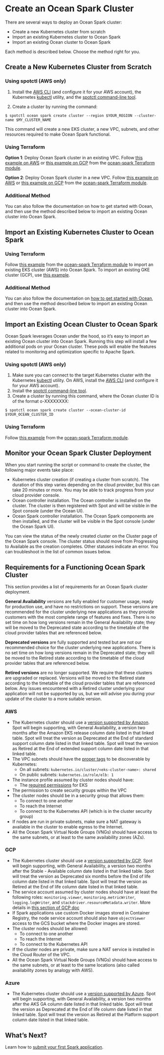 # Create an Ocean Spark Cluster

There are several ways to deploy an Ocean Spark cluster:

- Create a new Kubernetes cluster from scratch
- Import an existing Kubernetes cluster to Ocean Spark
- Import an existing Ocean cluster to Ocean Spark

Each method is described below. Choose the method right for you.

## Create a New Kubernetes Cluster from Scratch

### Using spotctl (AWS only)

1. Install the [AWS CLI](https://docs.aws.amazon.com/cli/latest/userguide/getting-started-install.html) (and configure it for your AWS account), the Kubernetes [kubectl](https://docs.aws.amazon.com/eks/latest/userguide/install-kubectl.html) utility, and the [spotctl command-line tool](https://github.com/spotinst/spotctl#installation).

2. Create a cluster by running the command:

```
$ spotctl ocean spark create cluster --region $YOUR_REGION --cluster-name $MY_CLUSTER_NAME
```

This command will create a new EKS cluster, a new VPC, subnets, and other resources required to make Ocean Spark functional.

### Using Terraform

**Option 1**: Deploy Ocean Spark cluster in an existing VPC.
Follow [this example on AWS](https://github.com/spotinst/terraform-spotinst-ocean-spark/tree/main/examples/from-private-vpc) or [this example on GCP](https://github.com/spotinst/terraform-spotinst-ocean-spark/tree/main/examples/gcp-from-vpc) from the [ocean-spark Terraform module](https://registry.terraform.io/modules/spotinst/ocean-spark/spotinst/latest).

**Option 2**: Deploy Ocean Spark cluster in a new VPC.
Follow [this example on AWS](https://github.com/spotinst/terraform-spotinst-ocean-spark/tree/main/examples/from-scratch) or [this example on GCP](https://github.com/spotinst/terraform-spotinst-ocean-spark/tree/main/examples/gcp-from-scratch) from the [ocean-spark Terraform module](https://registry.terraform.io/modules/spotinst/ocean-spark/spotinst/latest).

### Additional Method

You can also follow the documentation on how to get started with Ocean, and then use the method described below to import an existing Ocean cluster into Ocean Spark.

## Import an Existing Kubernetes Cluster to Ocean Spark

### Using Terraform

Follow [this example](https://github.com/spotinst/terraform-spotinst-ocean-spark/tree/main/examples/import-eks-cluster) from the [ocean-spark Terraform module](https://registry.terraform.io/modules/spotinst/ocean-spark/spotinst/latest) to import an existing EKS cluster (AWS) into Ocean Spark. To import an existing GKE cluster (GCP), use [this example](https://github.com/spotinst/terraform-spotinst-ocean-spark/tree/main/examples/gcp-import-gke-cluster).

### Additional Method

You can also follow the documentation on [how to get started with Ocean](ocean/getting-started/), and then use the method described below to import an existing Ocean cluster into Ocean Spark.

## Import an Existing Ocean Cluster to Ocean Spark

Ocean Spark leverages Ocean under the hood, so it’s easy to import an existing Ocean cluster into Ocean Spark. Running this step will install a few additional pods on your Ocean cluster. These pods will enable the features related to monitoring and optimization specific to Apache Spark.

### Using spotctl (AWS only)

1. Make sure you can connect to the target Kubernetes cluster with the Kubernetes [kubectl](https://docs.aws.amazon.com/eks/latest/userguide/install-kubectl.html) utility. On AWS, install the [AWS CLI](https://docs.aws.amazon.com/cli/latest/userguide/getting-started-install.html) (and configure it for your AWS account).
2. Install the [spotctl command-line tool](https://github.com/spotinst/spotctl#installation).
3. Create a cluster by running this command, where the Ocean cluster ID is of the format o-XXXXXXXX:

```
$ spotctl ocean spark create cluster --ocean-cluster-id $YOUR_OCEAN_CLUSTER_ID
```

### Using Terraform

Follow [this example](https://github.com/spotinst/terraform-spotinst-ocean-spark/tree/main/examples/import-ocean-cluster) from the [ocean-spark Terraform module](https://registry.terraform.io/modules/spotinst/ocean-spark/spotinst/latest).

## Monitor your Ocean Spark Cluster Deployment

When you start running the script or command to create the cluster, the following major events take place:

* Kubernetes cluster creation (if creating a cluster from scratch). The duration of this step varies depending on the cloud provider, but this can take 20 minutes or more. You may be able to track progress from your cloud provider console.
* Ocean controller installation. The Ocean controller is installed on the cluster. The cluster is then registered with Spot and will be visible in the Spot console (under the Ocean UI).
* Ocean Spark controller installation. The Ocean Spark components are then installed, and the cluster will be visible in the Spot console (under the Ocean Spark UI).

You can view the status of the newly created cluster on the Cluster page of the Ocean Spark console. The cluster status should move from Progressing to Available as the creation completes. Other statuses indicate an error. You can troubleshoot in the list of common issues below.

## Requirements for a Functioning Ocean Spark Cluster

This section provides a list of requirements for an Ocean Spark cluster deployment.

**General Availability** versions are fully enabled for customer usage, ready for production use, and have no restrictions on support. These versions are recommended for the cluster underlying new applications as they provide customers with the most complete range of features and fixes. There is no set time on how long versions remain in the General Availability state; they will be moved to the Deprecated state according to the timetable of the cloud provider tables that are referenced below. 

**Deprecated versions** are fully supported and tested but are not our recommended choice for the cluster underlying new applications. There is no set time on how long versions remain in the Deprecated state; they will be moved to the Retired state according to the timetable of the cloud provider tables that are referenced below. 

**Retired versions** are no longer supported. We require that these clusters are upgraded or replaced. Versions will be moved to the Retired state according to the timetable of the cloud provider tables that are referenced below. Any issues encountered with a Retired cluster underlying your application will not be supported by us, but we will advise you during your update of the cluster to a more suitable version. 

### AWS

- The Kubernetes cluster should use a [version supported by Amazon](https://docs.aws.amazon.com/eks/latest/userguide/kubernetes-versions.html). Spot will begin supporting, with General Availability, a version two months after the Amazon EKS release column date listed in that linked table. Spot will treat the version as Deprecated at the End of standard support column date listed in that linked table. Spot will treat the version as Retired at the End of extended support column date listed in that linked table. 
- The VPC subnets should have the [proper tags](https://aws.amazon.com/premiumsupport/knowledge-center/eks-vpc-subnet-discovery/) to be discoverable by Kubernetes:
  - On all subnets: `kubernetes.io/cluster/<eks-cluster-name>: shared`
  - On public subnets: `kubernetes.io/role/elb: 1`
- The instance profile assumed by cluster nodes should have:
  - The [required permissions](https://docs.aws.amazon.com/eks/latest/userguide/create-node-role.html) for EKS
- The permission to create security groups within the VPC
- The cluster nodes should be in a security group that allows them:
  - To connect to one another
  - To reach the Internet
  - To connect to the Kubernetes API (which is in the cluster security group)
- If nodes are run in private subnets, make sure a NAT gateway is available in the cluster to enable egress to the Internet.
- All the Ocean Spark Virtual Node Groups (VNGs) should have access to the same subnets, or at least to the same availability zones (AZs).

### GCP

- The Kubernetes cluster should use a [version supported by GCP](https://cloud.google.com/kubernetes-engine/docs/release-schedule). Spot will begin supporting, with General Availability, a version two months after the Stable - Available column date listed in that linked table. Spot will treat the version as Deprecated six months before the End of life column date listed in that linked table. Spot will treat the version as Retired at the End of life column date listed in that linked table.
- The service account assumed by cluster nodes should have at least the following roles: `monitoring.viewer`, `monitoring.metricWriter`, `logging.logWriter`, and `stackdriver.resourceMetadata.writer`. More details in [this section of GCP doc](https://cloud.google.com/kubernetes-engine/docs/how-to/hardening-your-cluster#use_least_privilege_sa)
- If Spark applications use custom Docker images stored in Container Registry, the node service account should also have `objectViewer` access to the GCS bucket where the Docker images are stored.
- The cluster nodes should be allowed:
  - To connect to one another
  - To reach the Internet
  - To connect to the Kubernetes API
- If the cluster nodes are private, make sure a NAT service is installed in the Cloud Router of the VPC.
- All the Ocean Spark Virtual Node Groups (VNGs) should have access to the same subnets, or at least to the same locations (also called availability zones by analogy with AWS).

### Azure

- The Kubernetes cluster should use a [version supported by Azure](https://learn.microsoft.com/en-us/azure/aks/supported-kubernetes-versions?tabs=azure-cli.). Spot will begin supporting, with General Availability, a version two months after the AKS GA column date listed in that linked table. Spot will treat the version as Deprecated at the End of life column date listed in that linked table. Spot will treat the version as Retired at the Platform support column date listed in that linked table. 

## What’s Next?

Learn how to [submit your first Spark application](ocean-spark/getting-started/run-your-first-app).
